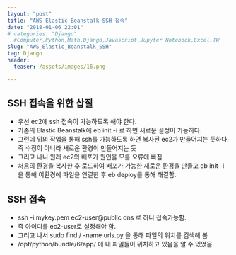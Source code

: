 ```yaml
---
layout: "post"
title: "AWS Elastic Beanstalk SSH 접속"
date: "2018-01-06 22:01"
# categories: "Django"
  #Computer,Python,Math,Django,Javascript,Jupyter Notebook,Excel,TW
slug: "AWS_Elastic_Beanstalk_SSH"
tag: Django
header:
  teaser: /assets/images/16.png

---
```


## SSH 접속을 위한 삽질
- 우선 ec2에 ssh 접속이 가능하도록 해야 한다.
- 기존의 Elastic Beanstalk에 eb init -i 로 하면 새로운 설정이 가능하다.
- 그런데 위의 작업을 통해 ssh를 가능하도록 하면 복사된 ec2가 만들어지는 듯하다. 즉 수정이 아니라 새로운 환경이 만들어지는 듯
- 그리고 나니 원래 ec2의 배포가 원인을 모를 오류에 빠짐
- 처음의 환경을 복사한 후 로드하여 배포가 가능한 새로운 환경을 만들고 eb init -i 을 통해 이환경에 파일을 연결한 후 eb deploy를 통해 해결함.

## SSH 접속
- ssh -i  mykey.pem ec2-user@public dns 로 하니 접속가능함.
- 즉 아이디를 ec2-user로 설정해야 함.
- 그리고 나서 sudo find / -name urls.py 을 통해 파일의 위치를 검색해 봄
- /opt/python/bundle/6/app/ 에 내 파일들이 위치하고 있음을 알 수 있었음.
